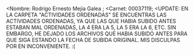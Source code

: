 <Nombre: Rodrigo Ernesto Mejia Galea ; <Carnet: 00037119; <UPDATE: EN LA CARPETA "ACTIVIDADES ORDENADAS" SE ENCUENTRAS LAS ACTIVIDADES ORDENADAS, YA QUE LAS QUE HABIA SUBIDO ANTES ESTABAN MAL ORDENADAS, LA 4 ERA LA 5, LA 5 ERA LA 6, ETC. SIN EMBARGO, HE DEJADO LOS ARCHIVOS QUE HABIA SUBIDO ANTES PARA QUE SIGA ESTANDO LA FECHA DE SUBIDA ORIGINAL. MIS DISCULPAS POR EN INCONVENIENTE. :(